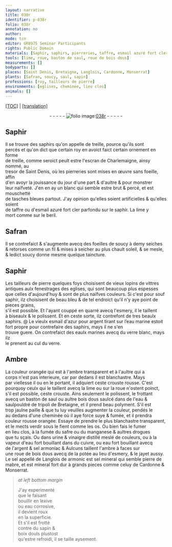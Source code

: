 ```yaml
---
layout: narrative
title: 038r
identifier: p-038r
folio: 038r
annotation: no
author:
mode: tcn
editor: GR8975 Seminar Participants
rights: Public Domain
materials: [Saphir, saphirs, pierreries, taffre, esmail azuré fort cler, saphir, beril, Safran, vittres antiques, esmery, esmail d'azur, argent, eaulx marines, verre blanc, verre, Ambre, ambre transparent, saul, bois dous, eau, tripoli de Bretaigne, suye, fumée, fient, os, fumer, fumée du safre, manganese, drogues, urine, vinaigre distillé, vapeur d'eau fort, cuivre, eau fort, sel armoniac, ambre, potée, jayet, sel appellé de Langlois de armonic, sel mineral, pierre de mabre, lexive, eau corrosive, sapin, boix douls]
tools: [lime, roue, baston de saul, roue de bois dous]
measurements: []
bodyparts: []
places: [Saint Denis, Bretaigne, Langlois, Cardonne, Monserrat]
plants: [Safran, soucy, saul, sapin]
professions: [roy, tailleurs de pierre]
environments: [eglises, cheminée, lieu clos]
animals: []
---
```


<p><a href="{{ site.baseurl }}/normalized/">[TOC]</a> | <a href="{{ site.baseurl }}/texts/p-038r_tl/" target="_blank">[translation]</a></p><div class="folio" align="center">- - - - - <a href="http://gallica.bnf.fr/ark:/12148/btv1b10500001g/f81.image" target="_blank"><img src="https://cu-mkp.github.io/2017-workshop-edition/assets/photo-icon.png" alt="folio image: " style="display:inline-block; margin-bottom:-3px;"/>038r</a> - - - - - </div>  
  

## <span class="m">Saphir</span>

 
Il se trouve des <span class="m">saphirs</span> qu'on appelle de treille, pource qu'ils sont<br/> percés et qu'on dict que certain <span class="pro">roy</span> en avoict faict certain ornem<span class="exp">ent</span> en forme<br/> de treille, co<span class="exp">mme</span> seroict peult estre l'escran de <span class="pn">Charlemaigne</span>, ainsy nommé, au<br/> tresor de <span class="pl">Saint Denis</span>, où les <span class="m">pierreries</span> sont mises en œuvre sans foeille, affin<br/> d'en avoyr la jouissance du jour d'une part & d'aultre & pour monstrer<br/> leur naïfveté. J'en en ay un blanc qui semble estre brut & percé, et est mouschetté<br/> de tasches bleues partout. J'ay opinion qu'elles soient artificielles & qu'elles soient<br/> de <span class="m">taffre</span> ou d'<span class="m">esmail azuré fort cler</span> parfondu sur le <span class="m">saphir</span>. <span class="add">La <span class="tl">lime</span> y<br/> mort co<span class="exp">mm</span>e sur le <span class="m">beril</span></span>.
 
 
  

## <span class="pa"><span class="m">Safran</span></span>

 
Il se contrefaict & s'augmente avecq des foeilles de <span class="pa">soucy</span> à demy seiches<br/> & retorses co<span class="exp">mm</span>e un fil & mises à seicher au plus chault soleil, & se mesle,<br/> & ledict <span class="pa">soucy</span> donne mesme quelque taincture.

 
  

## <span class="m">Saphir</span>

 
Les <span class="pro">tailleurs de pierre</span> quelques foys choisisent de vieux lopins de <span class="m">vittres<br/> antiques</span> aulx fenestrages des <span class="env">eglises</span>, qui sont beaucoup plus espesses<br/> que celles d'<span class="tmp">aujourd'huy</span> & sont de plus naïfves couleurs. Si c'est pour <span class="del">souf</span><br/> <span class="m">saphir</span>, ilz choisisent de beau bleu & de tel endroict qu'il n'y aye point de <span class="del">pieces</span> <span class="add">grains</span>,<br/> s'il est possible. Et l'ayant couppé en quarré avecq l'<span class="m">esmery</span>, il le taillent<br/> à biseaulx & le polissent. Et en ceste sorte, ilz contrefont de tres beaulx<br/> <span class="m">saphirs</span>. @ Le vieulx <span class="m">esmail d'azur</span> pour <span class="m">argent</span> tira<span class="exp">n</span>t sur l’eau marine estoit<br/> fort propre pour contrefaire des <span class="m">saphirs</span>, mays il ne s'en<br/> trouve guere. On contrefaict des <span class="m">eaulx marines</span> avecq du <span class="m">verre blanc</span>, mays ilz<br/> le prenent au cul du <span class="m">verre</span>.
 
 
  

## <span class="m">Ambre</span>

 
La couleur orangée qui est à l'<span class="m">ambre transparent</span> et à l'aultre qui a<br/> corps n'est pas interieure, car par dedans il est blanchastre. Mays<br/> par viellesse <span class="del">il</span> ou en le portant, il adquiert ceste crouste rousse. C'est<br/> pourquoy ceulx qui le taillent avecq la <span class="tl">lime</span> ou sur la <span class="tl">roue</span> n'ostent poinct,<br/> s'il est possible, ceste crouste. Ains seulement le polissent, le frottant<br/> avecq un <span class="tl">baston de <span class="m"><span class="pa">saul</span></span></span> ou aultre <span class="m">bois dous</span> saulcé dans de l'<span class="m">eau</span> &<br/> saulpouldré de <span class="m">tripoli de <span class="pl">Bretaigne</span></span>, et il prend beau polyment. S'il est<br/> trop jaulne paille & que tu luy veuilles augmenter la couleur, pendés le<br/> au dedans d'une <span class="env">cheminée</span> où il aye force <span class="m">suye</span> & <span class="m">fumée</span>, et il prendra<br/> couleur rousse orangée. Essaye de prendre le plus blanchastre transparent,<br/> et le mects verdir sous le <span class="m">fient</span> co<span class="exp">mm</span>e les <span class="m">os</span>. Ou bien fais le <span class="m">fumer</span><br/> en <span class="env">lieu clos</span>, à la <span class="m">fumée du safre</span> ou du <span class="m">manganese</span> & aultres <span class="m">drogues</span><br/> que tu sçais. Ou dans <span class="m">urine</span> & <span class="m">vinaigre distillé</span> meslé de couleurs, ou à la<br/> <span class="m">vapeur d'eau fort</span> bouillant dans du <span class="m">cuivre</span>, ou <span class="m">eau fort</span> bouillant avecq<br/> de l'<span class="m">argent</span> & <span class="m">sel armoniac</span> & Aulcuns taillent l'<span class="m">ambre</span> à faces sur<br/> une <span class="tl">roue de <span class="m">bois dous</span></span> avecq de la <span class="m">potée</span> au lieu d'<span class="m">esmery</span>, & le <span class="m">jayet</span> aussy.<br/> Le <span class="m">sel appellé de <span class="pl">Langlois</span> de armonic</span> est <span class="m">sel mineral</span> qui semble <span class="m">pierre de<br/> mabre</span>, et est mineral fort dur à grands pieces co<span class="exp">mm</span>e celuy de <span class="pl">Cardonne</span> &<br/> <span class="pl">Monserrat</span>.
 
> *at left bottom margin*
> 
> 
>   J'ay experimenté<br/> que le faisant<br/> bouillir en <span class="m">lexive</span><br/> ou <span class="m">eau corrosive</span>,<br/> il devient roux<br/> en la superficie.<br/> Et s'il est frotté<br/> contre du <span class="m"><span class="pa">sapin</span></span> &<br/> <span class="m">boix douls</span> plustost<br/> qu'estre refroidi, il se taille aysem<span class="exp">ent</span>.
 

